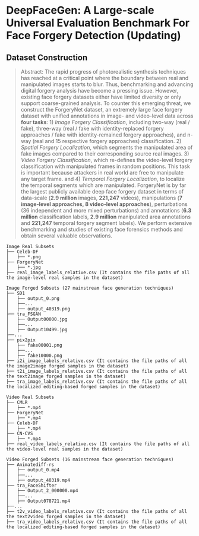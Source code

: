 # DeepFaceGen: A Large-scale Universal Evaluation Benchmark For Face Forgery Detection (Updating)
## Dataset Construction
> Abstract: The rapid progress of photorealistic synthesis techniques has reached at a critical point where the boundary between real and manipulated images starts to blur. Thus, benchmarking and advancing digital forgery analysis have become a pressing issue. However, existing face forgery datasets either have limited diversity or only support coarse-grained analysis. To counter this emerging threat, we construct the ForgeryNet dataset, an extremely large face forgery dataset with unified annotations in image- and video-level data across **four tasks**: 1) *Image Forgery Classification*, including two-way (real / fake), three-way (real / fake with identity-replaced forgery approaches / fake with identity-remained forgery approaches), and n-way (real and 15 respective forgery approaches) classification. 2) *Spatial Forgery Localization*, which segments the manipulated area of fake images compared to their corresponding source real images. 3) *Video Forgery Classification*, which re-defines the video-level forgery classification with manipulated frames in random positions. This task is important because attackers in real world are free to manipulate any target frame. and 4) *Temporal Forgery Localization*, to localize the temporal segments which are manipulated. ForgeryNet is by far the largest publicly available deep face forgery dataset in terms of data-scale (**2.9 million** images, **221,247** videos), manipulations (**7 image-level approaches, 8 video-level approaches**), perturbations (36 independent and more mixed perturbations) and annotations (**6.3 million** classification labels, **2.9 million** manipulated area annotations and **221,247** temporal forgery segment labels). We perform extensive benchmarking and studies of existing face forensics methods and obtain several valuable observations.
```
Image Real Subsets 
├── Celeb-DF
│   ├── *.png
├── ForgeryNet
│   ├── *.jpg
├── real_image_labels_relative.csv (It contains the file paths of all the image-level real samples in the dataset)

Image Forged Subsets (27 mainstream face generation techniques)
├── SD1
│   ├── output_0.png
│   ├──...
│   ├── output_40319.png
├── tra_FSGAN
│   ├── Output00000.jpg
│   ├──...
│   ├── Output10499.jpg
├──...
├── pix2pix
│   ├── fake00001.png
│   ├──...
│   ├── fake10000.png
├── i2i_image_labels_relative.csv (It contains the file paths of all the image2image forged samples in the dataset)
├── t2i_image_labels_relative.csv (It contains the file paths of all the text2image forged samples in the dataset)
├── tra_image_labels_relative.csv (It contains the file paths of all the localized editing-based forged samples in the dataset)

Video Real Subsets 
├── CMLR
│   ├── *.mp4
├── ForgeryNet
│   ├── *.mp4
├── Celeb-DF
│   ├── *.mp4
├── CN-CVS
│   ├── *.mp4
├── real_video_labels_relative.csv (It contains the file paths of all the video-level real samples in the dataset)

Video Forged Subsets (16 mainstream face generation techniques)
├── Animatediff-rs
│   ├── output_0.mp4
│   ├──...
│   ├── output_40319.mp4
├── tra_FaceShifter
│   ├── Output_2_000000.mp4
│   ├──...
│   ├── Output078721.mp4
├──...
├── t2v_video_labels_relative.csv (It contains the file paths of all the text2video forged samples in the dataset)
├── tra_video_labels_relative.csv (It contains the file paths of all the localized editing-based forged samples in the dataset)
```
